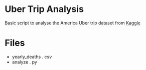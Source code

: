 # Uber Trip Analysis

Basic script to analyse the America Uber trip dataset from [Kaggle](https://www.kaggle.com/datasets/arijit75/survey-data)

# Files

- yearly_deaths . csv
- analyze . py
